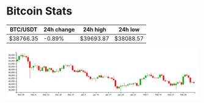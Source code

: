 # Bitcoin Stats

BTC/USDT|24h change|24h high|24h low|
|---|---|---|---|
|$38766.35|-0.89%|$39693.87|$38088.57|

<img src="./chart.svg">
